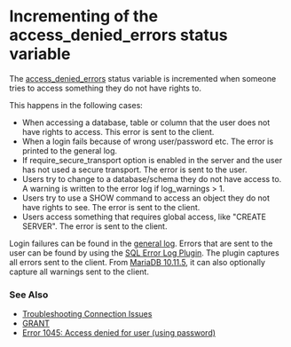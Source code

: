 
# Incrementing of the access_denied_errors status variable

The [access_denied_errors](../../server-usage/replication-cluster-multi-master/optimization-and-tuning/system-variables/server-status-variables.md#access_denied_errors) status variable is incremented when someone tries to access something they do not have rights to.


This happens in the following cases:


* When accessing a database, table or column that the user does not have rights to access. This error is sent to the client.
* When a login fails because of wrong user/password etc. The error is printed to the general log.
* If require_secure_transport option is enabled in the server and the user has not used a secure transport. The error is sent to the user.
* Users try to change to a database/schema they do not have access to. A warning is written to the error log if log_warnings > 1.
* Users try to use a SHOW command to access an object they do not have rights to see. The error is sent to the client.
* Users access something that requires global access, like "CREATE SERVER". The error is sent to the client.


Login failures can be found in the [general log](../../server-management/server-monitoring-logs/general-query-log.md). Errors that are sent to the user can be found by using the [SQL Error Log Plugin](../../server-management/server-monitoring-logs/sql-error-log-plugin.md). The plugin captures all errors sent to the client. From [MariaDB 10.11.5](../../../release-notes/mariadb-community-server/release-notes-mariadb-10-11-series/mariadb-10-11-5-release-notes.md), it can also optionally capture all warnings sent to the client.


### See Also


* [Troubleshooting Connection Issues](../../../general-resources/learning-and-training/training-and-tutorials/basic-mariadb-articles/troubleshooting-connection-issues.md)
* [GRANT](../../reference/sql-statements-and-structure/sql-statements/account-management-sql-commands/grant.md)
* [Error 1045: Access denied for user (using password)](../../reference/mariadb-internals/using-mariadb-with-your-programs-api/error-codes/mariadb-error-codes-1000-to-1099/e1045.md)

